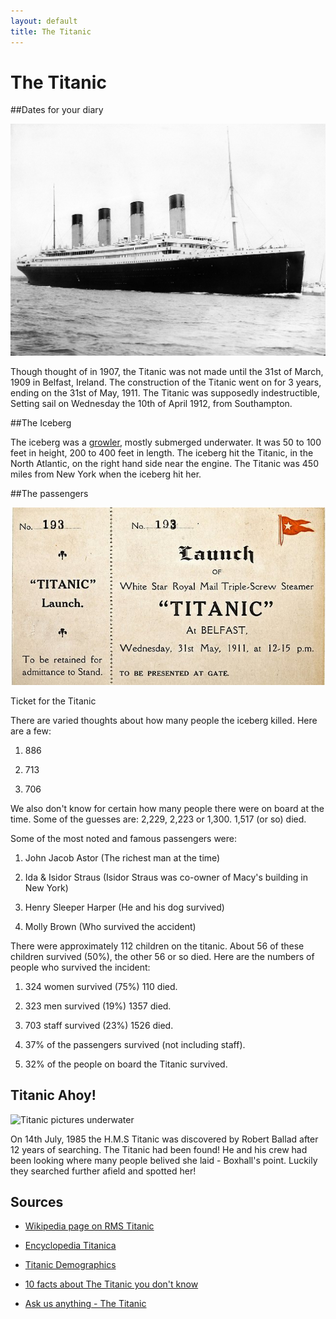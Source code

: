 ```yaml
---
layout: default
title: The Titanic
---
```


# The Titanic

##Dates for your diary

![The Titanic](images/titanic/RMS_Titanic_3.jpg)

Though thought of in 1907, the Titanic was not made until the 31st of March, 1909 in Belfast, Ireland. The construction of the Titanic went on for 3 years, ending on the 31st of May, 1911. The Titanic was supposedly indestructible, Setting sail on Wednesday the 10th of April 1912, from Southampton. 

##The Iceberg
 
The iceberg was a [growler](http://www.athropolis.com/arctic-facts/fact-bergy-bits.htm), mostly submerged underwater. It was 50 to 100 feet in height, 200 to 400 feet in length. The iceberg hit the Titanic, in the North Atlantic, on the right hand side near the engine. The Titanic was 450 miles from New York when the iceberg hit her.

##The passengers

![Ticket for the Titanic](images/titanic/546249-titanic-auction.jpg)

 Ticket for the Titanic

There are varied thoughts about how many people the iceberg killed. Here are a few:

1. 886
 
2. 713

3. 706

We also don't know for certain how many people there were on board at the time. Some of the guesses are: 2,229, 2,223 or 1,300. 1,517 (or so) died.

Some of the most noted and famous passengers were:

1. John Jacob Astor (The richest man at the time)

2. Ida & Isidor Straus (Isidor Straus was co-owner of Macy's building in New York)

3. Henry Sleeper Harper  (He and his dog survived)

4. Molly Brown (Who survived the accident)  

There were approximately 112 children on the titanic. About 56 of these children survived (50%), the other 56 or so died. Here are the numbers of people who survived the incident:

1. 324 women survived (75%) 110 died.

2. 323 men survived (19%) 1357 died.

3. 703 staff survived (23%) 1526 died.

4.  37% of the passengers survived (not including staff).  
  
5.  32% of the people on board the Titanic survived.

## Titanic Ahoy!

![Titanic pictures underwater](http://3.bp.blogspot.com/-nGyZ6iLCO4s/T6JZVny2IoI/AAAAAAAAAJ8/HsSA1eUDcNU/s1600/07.jpg)

On 14th July, 1985 the H.M.S Titanic was discovered by Robert Ballad after 12 years of searching. The Titanic had been found! He and his crew had been looking where many people belived she laid - Boxhall's point. Luckily they searched further afield and spotted her!  

## Sources

 * [Wikipedia page on RMS Titanic](http://en.wikipedia.org/wiki/RMS_Titanic)
 
 * [Encyclopedia Titanica](http://www.encyclopedia-titanica.org/)
 
 * [Titanic Demographics](http://www.icyousee.org/titanic.html)
 
 * [10 facts about The Titanic you don't know](http://history1900s.about.com/od/1910s/a/titanicfacts.htm)
 
 * [Ask us anything - The Titanic](http://wiki.answers.com/Q/Who_was_the_passengers_on_the_Titanic)
